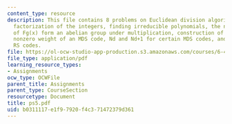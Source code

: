 ```yaml
---
content_type: resource
description: This file contains 8 problems on Euclidean division algorithm, unique
  factorization of the integers, finding irreducible polynomials, the nonzero elements
  of Fg(x) form an abelian group under multiplication, construction of F32, second
  nonzero weight of an MDS code, Nd and Nd+1 for certain MDS codes, and doubly extended
  RS codes.
file: https://ol-ocw-studio-app-production.s3.amazonaws.com/courses/6-451-principles-of-digital-communication-ii-spring-2005/b0311117e1f97920f4c371472379d361_ps5.pdf
file_type: application/pdf
learning_resource_types:
- Assignments
ocw_type: OCWFile
parent_title: Assignments
parent_type: CourseSection
resourcetype: Document
title: ps5.pdf
uid: b0311117-e1f9-7920-f4c3-71472379d361
---
```

